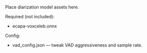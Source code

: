 Place diarization model assets here.

Required (not included):
- ecapa-voxceleb.onnx

Config:
- vad_config.json — tweak VAD aggressiveness and sample rate.
